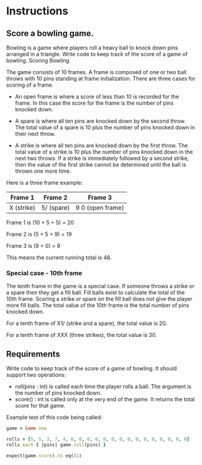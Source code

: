 # Instructions

## Score a bowling game.

Bowling is a game where players roll a heavy ball to knock down pins arranged in a triangle. Write code to keep track of the score of a game of bowling.
Scoring Bowling

The game consists of 10 frames. A frame is composed of one or two ball throws with 10 pins standing at frame initialization. There are three cases for scoring of a frame.

- An open frame is where a score of less than 10 is recorded for the frame. In this case the score for the frame is the number of pins knocked down.

- A spare is where all ten pins are knocked down by the second throw. The total value of a spare is 10 plus the number of pins knocked down in their next throw.

- A strike is where all ten pins are knocked down by the first throw. The total value of a strike is 10 plus the number of pins knocked down in the next two throws. If a strike is immediately followed by a second strike, then the value of the first strike cannot be determined until the ball is thrown one more time.

Here is a three frame example:

| Frame 1 |	Frame 2 |	Frame 3 |
|---------|---------|---------|
| X (strike) |	5/ (spare) |	9 0 (open frame) |

Frame 1 is (10 + 5 + 5) = 20

Frame 2 is (5 + 5 + 9) = 19

Frame 3 is (9 + 0) = 9

This means the current running total is 48.

### Special case - 10th frame

The tenth frame in the game is a special case. If someone throws a strike or a spare then they get a fill ball. Fill balls exist to calculate the total of the 10th frame. Scoring a strike or spare on the fill ball does not give the player more fill balls. The total value of the 10th frame is the total number of pins knocked down.

For a tenth frame of X1/ (strike and a spare), the total value is 20.

For a tenth frame of XXX (three strikes), the total value is 30.

## Requirements

Write code to keep track of the score of a game of bowling. It should support two operations:

- roll(pins : int) is called each time the player rolls a ball. The argument is the number of pins knocked down.
- score() : int is called only at the very end of the game. It returns the total score for that game.

Example test of this code being called:

```ruby
game = Game.new

rolls = [5, 5, 3, 7, 4, 0, 0, 0, 0, 0, 0, 0, 0, 0, 0, 0, 0, 0, 0, 0]
rolls.each { |pins| game.roll(pins) }

expect(game.score).to eq(31)

```